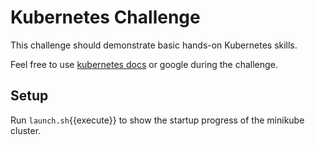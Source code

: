 # Kubernetes Challenge

This challenge should demonstrate basic hands-on Kubernetes skills.

Feel free to use [kubernetes docs](https://kubernetes.io/docs/home/) or google during the challenge.

## Setup

Run `launch.sh`{{execute}} to show the startup progress of the minikube cluster.